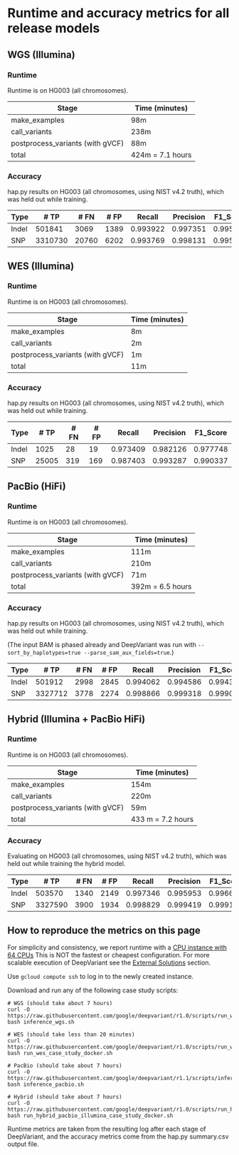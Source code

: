 # Runtime and accuracy metrics for all release models

## WGS (Illumina)

### Runtime

Runtime is on HG003 (all chromosomes).

Stage                            | Time (minutes)
-------------------------------- | -----------------
make_examples                    | 98m
call_variants                    | 238m
postprocess_variants (with gVCF) | 88m
total                            | 424m = 7.1 hours

### Accuracy

hap.py results on HG003 (all chromosomes, using NIST v4.2 truth), which was held
out while training.

Type  | # TP    | # FN  | # FP | Recall   | Precision | F1_Score
----- | ------- | ----- | ---- | -------- | --------- | --------
Indel |  501841 |  3069 | 1389 | 0.993922 | 0.997351  | 0.995634
SNP   | 3310730 | 20760 | 6202 | 0.993769 | 0.998131  | 0.995945

## WES (Illumina)

### Runtime

Runtime is on HG003 (all chromosomes).

Stage                            | Time (minutes)
-------------------------------- | -----------------
make_examples                    | 8m
call_variants                    | 2m
postprocess_variants (with gVCF) | 1m
total                            | 11m

### Accuracy

hap.py results on HG003 (all chromosomes, using NIST v4.2 truth), which was held
out while training.

Type  | # TP    | # FN | # FP | Recall   | Precision | F1_Score
----- | ------- | ---- | ---- | -------- | --------- | --------
Indel | 1025    | 28   | 19   | 0.973409 | 0.982126  | 0.977748
SNP   | 25005   | 319  | 169  | 0.987403 | 0.993287  | 0.990337


## PacBio (HiFi)

### Runtime

Runtime is on HG003 (all chromosomes).

Stage                            | Time (minutes)
-------------------------------- | -----------------
make_examples                    | 111m
call_variants                    | 210m
postprocess_variants (with gVCF) | 71m
total                            | 392m = 6.5 hours

### Accuracy

hap.py results on HG003 (all chromosomes, using NIST v4.2 truth), which was held
out while training.

(The input BAM is phased already and DeepVariant
was run with `--sort_by_haplotypes=true --parse_sam_aux_fields=true`.)

Type  | # TP    | # FN | # FP | Recall   | Precision | F1_Score
----- | ------- | ---- | ---- | -------- | --------- | --------
Indel |  501912 | 2998 | 2845 | 0.994062 | 0.994586  | 0.994324
SNP   | 3327712 | 3778 | 2274 | 0.998866 | 0.999318  | 0.999092

## Hybrid (Illumina + PacBio HiFi)

### Runtime

Runtime is on HG003 (all chromosomes).

Stage                            | Time (minutes)
-------------------------------- | -----------------
make_examples                    | 154m
call_variants                    | 220m
postprocess_variants (with gVCF) | 59m
total                            | 433 m = 7.2 hours

### Accuracy

Evaluating on HG003 (all chromosomes, using NIST v4.2 truth), which was held out
while training the hybrid model.

Type  | # TP    | # FN | # FP | Recall   | Precision | F1_Score
----- | ------- | ---- | ---- | -------- | --------- | --------
Indel | 503570  | 1340 | 2149 | 0.997346 | 0.995953  | 0.996649
SNP   | 3327590 | 3900 | 1934 | 0.998829 | 0.999419  | 0.999124

## How to reproduce the metrics on this page

For simplicity and consistency, we report runtime with a
[CPU instance with 64 CPUs](deepvariant-details.md#command-for-a-cpu-only-machine-on-google-cloud-platform)
This is NOT the fastest or cheapest configuration. For more scalable execution
of DeepVariant see the [External Solutions] section.

Use `gcloud compute ssh` to log in to the newly created instance.

Download and run any of the following case study scripts:

```
# WGS (should take about 7 hours)
curl -O https://raw.githubusercontent.com/google/deepvariant/r1.0/scripts/run_wgs_case_study_docker.sh
bash inference_wgs.sh

# WES (should take less than 20 minutes)
curl -O https://raw.githubusercontent.com/google/deepvariant/r1.0/scripts/run_wes_case_study_docker.sh
bash run_wes_case_study_docker.sh

# PacBio (should take about 7 hours)
curl -O https://raw.githubusercontent.com/google/deepvariant/r1.1/scripts/inference_pacbio.sh
bash inference_pacbio.sh

# Hybrid (should take about 7 hours)
curl -O https://raw.githubusercontent.com/google/deepvariant/r1.0/scripts/run_hybrid_pacbio_illumina_case_study_docker.sh
bash run_hybrid_pacbio_illumina_case_study_docker.sh
```

Runtime metrics are taken from the resulting log after each stage of
DeepVariant, and the accuracy metrics come from the hap.py summary.csv output
file.

[External Solutions]: https://github.com/google/deepvariant#external-solutions
[CPU instance with 64 CPUs]: deepvariant-details.md#command-for-a-cpu-only-machine-on-google-cloud-platform
